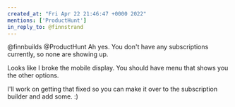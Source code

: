 ```yaml
---
created_at: "Fri Apr 22 21:46:47 +0000 2022"
mentions: ['ProductHunt']
in_reply_to: @finnstrand
---
```


@finnbuilds @ProductHunt Ah yes. You don't have any subscriptions currently, so none are showing up.

Looks like I broke the mobile display. You should have menu that shows you the other options.

I'll work on getting that fixed so you can make it over to the subscription builder and add some. :)